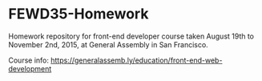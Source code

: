 # FEWD35-Homework
Homework repository for front-end developer course taken August 19th to November 2nd, 2015, at General Assembly in San Francisco.

Course info:
https://generalassemb.ly/education/front-end-web-development 
